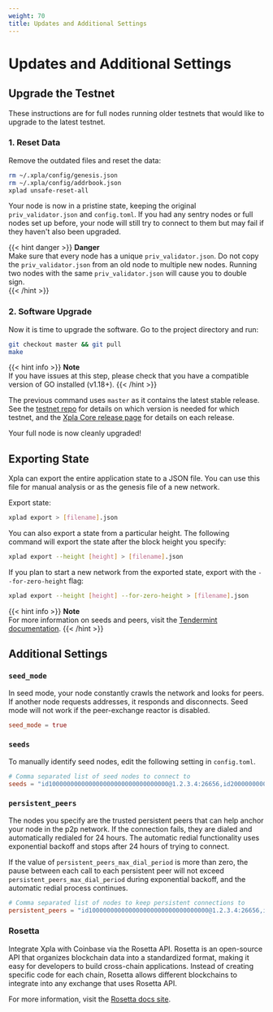 ```yaml
---
weight: 70
title: Updates and Additional Settings
---
```


# Updates and Additional Settings

## Upgrade the Testnet

These instructions are for full nodes running older testnets that would like to upgrade to the latest testnet.

### 1. Reset Data

Remove the outdated files and reset the data:

```bash
rm ~/.xpla/config/genesis.json
rm ~/.xpla/config/addrbook.json
xplad unsafe-reset-all
```

Your node is now in a pristine state, keeping the original `priv_validator.json` and `config.toml`. If you had any sentry nodes or full nodes set up before, your node will still try to connect to them but may fail if they haven't also been upgraded.

{{< hint danger >}}
**Danger**  
Make sure that every node has a unique `priv_validator.json`. Do not copy the `priv_validator.json` from an old node to multiple new nodes. Running two nodes with the same `priv_validator.json` will cause you to double sign.  
{{< /hint >}}

### 2. Software Upgrade

Now it is time to upgrade the software. Go to the project directory and run:

```bash
git checkout master && git pull
make
```

{{< hint info >}}
**Note**  
If you have issues at this step, please check that you have a compatible version of GO installed (v1.18+).
{{< /hint >}}

The previous command uses `master` as it contains the latest stable release. See the [testnet repo](https://github.com/xpladev/testnets) for details on which version is needed for which testnet, and the [Xpla Core release page](https://github.com/xpladev/xpla/releases) for details on each release.

Your full node is now cleanly upgraded!

## Exporting State

Xpla can export the entire application state to a JSON file. You can use this file for manual analysis or as the genesis file of a new network.

Export state:

```bash
xplad export > [filename].json
```

You can also export a state from a particular height. The following command will export the state after the block height you specify:

```bash
xplad export --height [height] > [filename].json
```

If you plan to start a new network from the exported state, export with the `--for-zero-height` flag:

```bash
xplad export --height [height] --for-zero-height > [filename].json
```

{{< hint info >}}
**Note**  
For more information on seeds and peers, visit the [Tendermint documentation](https://github.com/tendermint/tendermint/blob/master/docs/tendermint-core/using-tendermint.md#peers).
{{< /hint >}}

## Additional Settings

### `seed_mode`

In seed mode, your node constantly crawls the network and looks for peers. If another node requests addresses, it responds and disconnects. Seed mode will not work if the peer-exchange reactor is disabled.

```toml
seed_mode = true
```

### `seeds`

To manually identify seed nodes, edit the following setting in `config.toml`.

```toml
# Comma separated list of seed nodes to connect to
seeds = "id100000000000000000000000000000000@1.2.3.4:26656,id200000000000000000000000000000000@2.3.4.5:4444"
```

### `persistent_peers`

The nodes you specify are the trusted persistent peers that can help anchor your node in the p2p network. If the connection fails, they are dialed and automatically redialed for 24 hours. The automatic redial functionality uses exponential backoff and stops after 24 hours of trying to connect.

If the value of `persistent_peers_max_dial_period` is more than zero, the pause between each call to each persistent peer will not exceed `persistent_peers_max_dial_period` during exponential backoff, and the automatic redial process continues.

```toml
# Comma separated list of nodes to keep persistent connections to
persistent_peers = "id100000000000000000000000000000000@1.2.3.4:26656,id200000000000000000000000000000000@2.3.4.5:26656"
```

### Rosetta

Integrate Xpla with Coinbase via the Rosetta API. Rosetta is an open-source API that organizes blockchain data into a standardized format, making it easy for developers to build cross-chain applications. Instead of creating specific code for each chain, Rosetta allows different blockchains to integrate into any exchange that uses Rosetta API.

For more information, visit the [Rosetta docs site](https://www.rosetta-api.org/docs/welcome.html).
